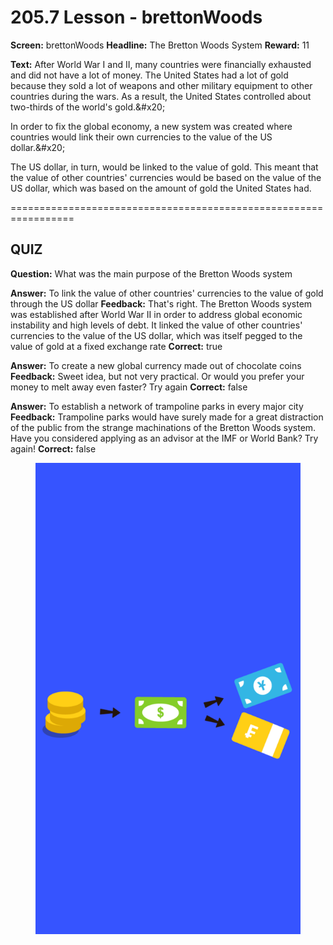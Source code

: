 # 205.7 Lesson - brettonWoods

**Screen:** brettonWoods
**Headline:** The Bretton Woods System
**Reward:** 11

**Text:** After World War I and II, many countries were financially exhausted and did not have a lot of money. The United States had a lot of gold because they sold a lot of weapons and other military equipment to other countries during the wars. As a result, the United States controlled about two-thirds of the world&#x27;s gold.&amp;#x20;

In order to fix the global economy, a new system was created where countries would link their own currencies to the value of the US dollar.&amp;#x20;

The US dollar, in turn, would be linked to the value of gold. This meant that the value of other countries&#x27; currencies would be based on the value of the US dollar, which was based on the amount of gold the United States had.


=================================================================

## QUIZ

**Question:** What was the main purpose of the Bretton Woods system

**Answer:** To link the value of other countries&#x27; currencies to the value of gold through the US dollar
**Feedback:** That&#x27;s right. The Bretton Woods system was established after World War II in order to address global economic instability and high levels of debt. It linked the value of other countries&#x27; currencies to the value of the US dollar, which was itself pegged to the value of gold at a fixed exchange rate
**Correct:** true

**Answer:** To create a new global currency made out of chocolate coins
**Feedback:** Sweet idea, but not very practical. Or would you prefer your money to melt away even faster? Try again
**Correct:** false

**Answer:** To establish a network of trampoline parks in every major city
**Feedback:** Trampoline parks would have surely made for a great distraction of the public from the strange machinations of the Bretton Woods system. Have you considered applying as an advisor at the IMF or World Bank? Try again!
**Correct:** false


<figure><img src="../.gitbook/assets/205-07.png" alt=""><figcaption></figcaption></figure>

